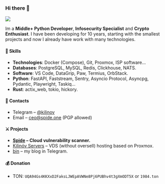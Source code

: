 ### Hi there 👋
![](https://komarev.com/ghpvc/?username=securityhigh&color=green)

Im a **Middle+ Python Developer**, **Infosecurity Specialist** and **Crypto Enthusiast**.
I have been developing for 10 years, starting with the smallest projects and now I already have work with many technologies.

#### :pill: Skills
- **Technologies**: Docker (Compose), Git, Proxmox, ISP software...
- **Databases**: PostgreSQL, MySQL, Redis, Clickhouse, NATS.
- **Software**: VS Code, DataGrip, Paw, Termius, OrbStack.
- **Python**: FastAPI, Faststream, Sentry, Asyncio Protocol, Asyncpg, Pydantic, Playwright, Taskiq...
- **Rust**: actix_web, tokio, hickory.

#### :link: Contacts

- Telegram – [@kilinov](https://t.me/kilinov)
- Email – [ceo@spide.one](mailto:ceo@spide.one) (PGP allowed)

#### ⚔️ Projects

- **[Spide](https://t.me/spide) – Cloud vulnerability scanner.**
- [Kilinóv Servers](https://t.me/kservers_bot?start=utm_github) – VDS (without oversell) hosting based on Proxmox.
- [bin](https://t.me/hashbin) – my blog in Telegram.

#### :moneybag: Donation

- TON: `UQA94Gs4KKXxD2FaksLJWEpAVWNe8Pj6PUBhv4t3gXmODT5X` or `1984.ton`

